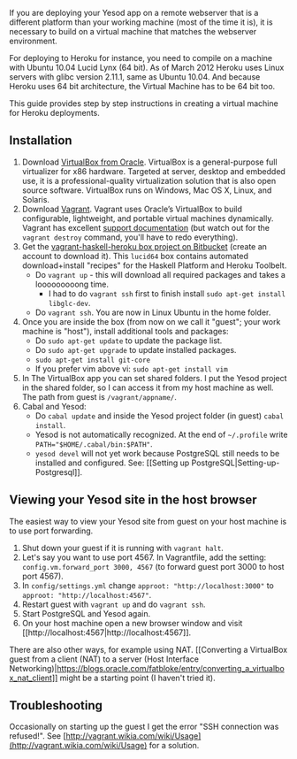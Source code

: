 If you are deploying your Yesod app on a remote webserver that is a different platform than your working machine (most of the time it is), it is necessary to build on a virtual machine that matches the webserver environment.

For deploying to Heroku for instance, you need to compile on a machine with Ubuntu 10.04 Lucid Lynx (64 bit). As of March 2012 Heroku uses Linux servers with glibc version 2.11.1, same as Ubuntu 10.04. And because Heroku uses 64 bit architecture, the Virtual Machine has to be 64 bit too.

This guide provides step by step instructions in creating a virtual machine for Heroku deployments.

## Installation
1. Download [VirtualBox from Oracle](https://www.virtualbox.org/wiki/Downloads). VirtualBox is a general-purpose full virtualizer for x86 hardware. Targeted at server, desktop and embedded use, it is a professional-quality virtualization solution that is also open source software. VirtualBox runs on Windows, Mac OS X, Linux, and Solaris.
1. Download [Vagrant](http://downloads.vagrantup.com/). Vagrant uses Oracle’s VirtualBox to build configurable, lightweight, and portable virtual machines dynamically. Vagrant has excellent [support documentation](http://vagrantup.com/v1/docs/getting-started/index.html) (but watch out for the `vagrant destroy` command, you'll have to redo everything).
1. Get the [vagrant-haskell-heroku box project on Bitbucket](https://bitbucket.org/puffnfresh/vagrant-haskell-heroku) (create an account to download it). This `lucid64` box contains automated download+install "recipes" for the Haskell Platform and Heroku Toolbelt.
    * Do `vagrant up` - this will download all required packages and takes a looooooooong time.
        * I had to do `vagrant ssh` first to finish install `sudo apt-get install libglc-dev`.
    * Do `vagrant ssh`. You are now in Linux Ubuntu in the home folder.
1. Once you are inside the box (from now on we call it "guest"; your work machine is "host"), install additional tools and packages:
    * Do `sudo apt-get update` to update the package list.
    * Do `sudo apt-get upgrade` to update installed packages.
    * `sudo apt-get install git-core`
    * If you prefer vim above vi: `sudo apt-get install vim`
1. In The VirtualBox app you can set shared folders. I put the Yesod project in the shared folder, so I can access it from my host machine as well. The path from guest is `/vagrant/appname/`.
1. Cabal and Yesod:
    * Do `cabal update` and inside the Yesod project folder (in guest) `cabal install`.
    * Yesod is not automatically recognized. At the end of `~/.profile` write `PATH="$HOME/.cabal/bin:$PATH"`.
    * `yesod devel` will not yet work because PostgreSQL still needs to be installed and configured. See: [[Setting up PostgreSQL|Setting-up-Postgresql]].


## Viewing your Yesod site in the host browser
The easiest way to view your Yesod site from guest on your host machine is to use port forwarding.

1. Shut down your guest if it is running with `vagrant halt`.
1. Let's say you want to use port 4567. In Vagrantfile, add the setting: `config.vm.forward_port 3000, 4567` (to forward guest port 3000 to host port 4567).
1. In `config/settings.yml` change `approot: "http://localhost:3000"` to `approot: "http://localhost:4567"`.
1. Restart guest with `vagrant up` and do `vagrant ssh`.
1. Start PostgreSQL and Yesod again.
1. On your host machine open a new browser window and visit [[http://localhost:4567|http://localhost:4567]].

There are also other ways, for example using NAT. [[Converting a VirtualBox guest from a client (NAT) to a server (Host Interface Networking)|https://blogs.oracle.com/fatbloke/entry/converting_a_virtualbox_nat_client]] might be a starting point (I haven't tried it).


## Troubleshooting

Occasionally on starting up the guest I get the error "SSH connection was refused!". See [http://vagrant.wikia.com/wiki/Usage](http://vagrant.wikia.com/wiki/Usage) for a solution.